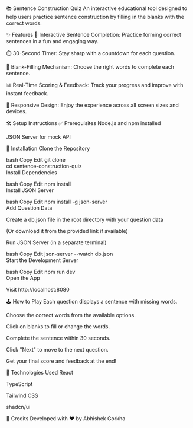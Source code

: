 📚 Sentence Construction Quiz
An interactive educational tool designed to help users practice sentence construction by filling in the blanks with the correct words.

✨ Features
🧠 Interactive Sentence Completion: Practice forming correct sentences in a fun and engaging way.

⏱️ 30-Second Timer: Stay sharp with a countdown for each question.

🧩 Blank-Filling Mechanism: Choose the right words to complete each sentence.

📊 Real-Time Scoring & Feedback: Track your progress and improve with instant feedback.

📱 Responsive Design: Enjoy the experience across all screen sizes and devices.

🛠️ Setup Instructions
✅ Prerequisites
Node.js and npm installed

JSON Server for mock API

🚀 Installation
Clone the Repository

bash
Copy
Edit
git clone <repository-url>  
cd sentence-construction-quiz  
Install Dependencies

bash
Copy
Edit
npm install  
Install JSON Server

bash
Copy
Edit
npm install -g json-server  
Add Question Data

Create a db.json file in the root directory with your question data

(Or download it from the provided link if available)

Run JSON Server (in a separate terminal)

bash
Copy
Edit
json-server --watch db.json  
Start the Development Server

bash
Copy
Edit
npm run dev  
Open the App

Visit http://localhost:8080

🕹️ How to Play
Each question displays a sentence with missing words.

Choose the correct words from the available options.

Click on blanks to fill or change the words.

Complete the sentence within 30 seconds.

Click "Next" to move to the next question.

Get your final score and feedback at the end!

🧰 Technologies Used
React

TypeScript

Tailwind CSS

shadcn/ui

🙌 Credits
Developed with ❤️ by Abhishek Gorkha
